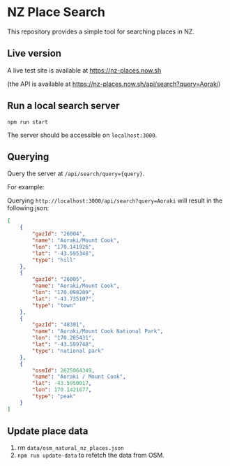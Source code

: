 # NZ Place Search

This repository provides a simple tool for searching places in NZ.

## Live version

A live test site is available at https://nz-places.now.sh

(the API is available at https://nz-places.now.sh/api/search?query=Aoraki)

## Run a local search server
`npm run start`

The server should be accessible on `localhost:3000`.

## Querying

Query the server at `/api/search/query={query}`.

For example:

Querying `http://localhost:3000/api/search?query=Aoraki` will result in the following json:

```json
[
    {
        "gazId": "26004",
        "name": "Aoraki/Mount Cook",
        "lon": "170.141926",
        "lat": "-43.595348",
        "type": "hill"
    },
    {
        "gazId": "26005",
        "name": "Aoraki/Mount Cook",
        "lon": "170.098209",
        "lat": "-43.735107",
        "type": "town"
    },
    {
        "gazId": "48301",
        "name": "Aoraki/Mount Cook National Park",
        "lon": "170.285431",
        "lat": "-43.599748",
        "type": "national park"
    },
    {
        "osmId": 2625064349,
        "name": "Aoraki / Mount Cook",
        "lat": -43.5950017,
        "lon": 170.1421677,
        "type": "peak"
    }
]
```

## Update place data
1. rm `data/osm_natural_nz_places.json`
2. `npm run update-data` to refetch the data from OSM.

